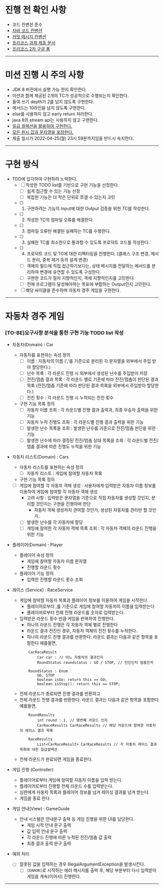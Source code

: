 # 진행 전 확인 사항
 - 코드 컨밴션 준수
 - [자바 코드 컨벤션](https://github.com/woowacourse/woowacourse-docs/tree/master/styleguide/java)
 - [커밋 메시지 컨벤션](https://gist.github.com/stephenparish/9941e89d80e2bc58a153)
 - [프리코스 과제 제출 문서](https://github.com/next-step/nextstep-docs/tree/master/precourse)
 - [프리코스 2차 구글 폼](https://forms.gle/81oDtFBEU5JWLfV1A)

---
# 미션 진행 시 주의 사항 
 - JDK 8 버전에서 실행 가능 한지 확인한다.
 - 미션과 함께 제공된 2개의 TC가 성공적으로 수행되는지 확인한다.
 - 들여 쓰기 depth가 2를 넘지 않도록 구현한다.
 - 메서드는 10라인을 넘지 않도록 구현한다.
 - else를 사용하지 않고 early return 처리한다.
 - java 8의 stream api는 사용하지 않고 구현한다.
 - [일급 컬렉션을 활용하여 구현한다.](https://developerfarm.wordpress.com/2012/02/01/object_calisthenics_/)
 - [모든 원시 값과 문자열을 포장한다.](https://developerfarm.wordpress.com/2012/01/27/object_calisthenics_4/)
 - 제출 일시가 2022-04-25(월) 23시 59분까지임을 반드시 숙지한다.
 
---
# 구현 방식
- TDD에 입각하여 구현하려 노력한다.
  - [ ] 작성한 TODO list를 기반으로 구현 기능을 선정한다.
    - [ ] 쉽게 접근할 수 있는 기능 선정
    - [ ] 복잡한 기능은 더 작은 단위로 쪼갤 수 있는지 고민
  - [ ] 1. 구현하려는 기능의 Input에 대한 Output 검증을 위한 TC를 작성한다.
  - [ ] 2. 작성한 TC의 컴파일 오류를 해결한다.
  - [ ] 3. 컴파일 오류만 해결된 실패하는 TC를 수행한다.
  - [ ] 3. 실패한 TC를 최소한으로 통과할 수 있도록 프로덕트 코드를 작성한다.
  - [ ] 4. 프로덕트 코드 및 TC에 대한 리팩터링을 진행한다. (클래스 구조 변경, 메서드 분리, 중복 제거 등의 설계 변경)
    - [ ] 객체의 필드에 직접 접근하기보다는, 상태 메시지를 전달하는 메서드를 분리하여 변경에 유연할 수 있도록 구성한다.
    - [ ] 구현한 코드가 절차 지향적인지, 객체 지향적인지를 고민한다.
    - [ ] 전체 프로그램이 달성해야하는 목표에 부합하는 Output인지 고민한다.
  - [ ] 해당 싸이클을 준수하며 자동차 경주 게임을 구현한다.
  
---
# 자동차 경주 게임
### [TO-BE]요구사항 분석을 통한 구현 기능 TODO list 작성
- 자동차(Domain) : Car
  - 자동차를 표현하는 속성 정의
    - [ ] 이름 : 자동차의 이름 (','를 기준으로 분리된 각 문자열을 외부에서 주입 받아 할당한다.)
    - [ ] 난수 목록 : 각 라운드 진행 시 외부에서 생성된 난수를 주입받아 저장
    - [ ] 전진/멈춤 결과 목록 : 각 라운드 별로 기준에 따라 전진/멈춤이 판단된 결과 목록 (전진/멈춤 기준에 따라 판단된 결과 목록을 외부에서 주입받아 할당한다.)
    - [ ] 전진 횟수 : 각 라운드 진행 시 누적되는 전진 횟수
  - 구현 기능 목록 정의 
    - [ ] 자동차 이름 조회 : 각 라운드별 진행 결과 출력과, 최종 우승자 출력을 위한 기능
    - [ ] 자동차 누적 진행도 조회 : 각 라운드별 진행 결과 출력을 위한 기능
    - [ ] 발생한 난수 목록을 조회 : 발생한 난수를 기준으로 전진/멈춤 판단을 위한 기능
    - [ ] 발생한 난수에 따라 결정된 전진/멈춤 상태 목록을 조회 : 각 라운드별 전진/멈춤 결과에 따른 진행도 누적을 위한 기능
    
- 자동차 리스트(Domain) : Cars
  - 자동차 리스트를 표현하는 속성 정의
    - [ ] 자동차 리스트 : 게임에 참여할 자동차 목록 
  - 구현 기능 목록 정의
  - [ ] 게임에 참여할 각 자동차 객체 생성 : 사용자에게 입력받은 자동차 이름 정보를 이용하여 게임에 참여할 각 자동차 객체 생성
      - 고려 사항 : 입력받은 문자열을 기준으로 직접 자동차를 생성할 것인지, 분리할 것인지는 구현을 진행하며 판단
        - 자동차 객체 생성까지 관여할 것인가, 생성된 자동차를 관리만 할 것인가.. 
    - [ ] 발생한 난수를 각 자동차에 할당
    - [ ] 게임에 참여한 각 자동차 객체 목록 조회 : 각 자동차 객체의 라운드 진행을 위한 기능

- 플레이어(Domain) : Player
  - 플레이어 속성 정의
    - 게임에 참여할 자동차 이름 문자열
    - 진행할 라운드 횟수
  - 플레이어 기능 정의
    - 입력한 진행할 라운드 횟수 조회
   
- 레이스 (Service) : RaceService
  - 게임에 참여할 자동차 목록과 플레이어 정보를 이용하여 게임을 시작한다.
    - 플레이어로부터 ,를 기준으로 게임에 참여할 자동차의 이름을 입력받는다
    - 플레이어로부터 전체 진행 라운드를 숫자로 입력받는다.
  - 입력받은 라운드 횟수 만큼 게임을 반복하여 진행한다.
    - 하나의 라운드 진행은 각 자동차 객체 별로 진행한다
    - 라운드 결과 전진인 경우, 자동차 객체의 전진 횟수를 누적한다.
    - 하나의 라운드 진행 결과를 반환한다. 라운드 결과는 다음과 같은 항목을 포함한다 예를들면,
    ```
        CarRaceResult
            Car car : // 어느 자동차의 결과인지
            RoundStatus roundstatus : GO / STOP, // 전진인지 멈춤인지
    ```
    ```
        RoundStatus : Enum
            GO, STOP
            boolean isGo: return this == GO;
            boolean isStop(): return this == STOP;
    ```
  - 전체 라운드가 종료되면 진행 결과를 반환하고 
  - 전체 라운드 진행 결과를 반환한다. 라운드 결과는 다음과 같은 항목을 포함한다 예를들면,
    ```
        RoundResults
            int round : 1, // 몇번째 라운드 인지
            CarRaceResults CarRaceResults // 해당 라운드에 참여한 자동차의 레이스 결과 목록
    ```
    ```
        RaceResults
            List<CarRaceResult> CarRaceResults // 각 자동차 레이스 결과 목록에 대한 일급컬렉션
    ```
  - 전체 라운드가 완료되면 게임을 종료한다.

- 게임 진행 (Controller)
  - 플레이어로부터 게임에 참여할 자동차 이름을 입력 받는다.
  - 플레이어로부터 진행할 전체 라운드 수를 입력받는다.
  - 심판에게 자동차 목록과 플레이어 정보를 넘겨 레이싱 결과를 넘겨 받는다.
  - 게임을 종료 한다.
   
- 게임 안내(View) : GameGuide
  - 안내 시스템은 안내문구 출력 등 게임 진행을 위한 UI를 담당한다.
    - 게임 시작 안내 문구 출력
    - 값 입력 안내 문구 출력
    - 각 라운드 진행에 따른 누적된 전진/멈춤 값 출력
    - 최종 결과 출력 문구 출력
 
- 예외 처리
  - [ ] 잘못된 값을 입력하는 경우 IllegalArgumentException을 발생시킨다.
    - [ ] `[ERROR]`로 시작하는 에러 메시지를 출력 후, 해당 부분부터 다시 입력받아 게임을 계속(이어서) 진행한다.
 
---